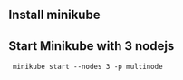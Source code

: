 
## Install minikube 
  


## Start Minikube with 3 nodejs 

```shell
 minikube start --nodes 3 -p multinode
```